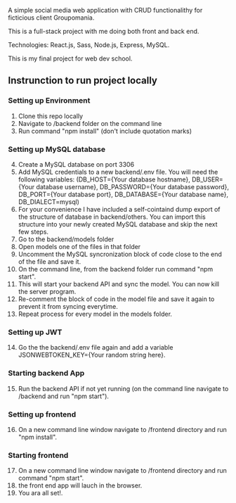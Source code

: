 A simple social media web application with CRUD functionalithy for ficticious client Groupomania.

This is a full-stack project with me doing both front and back end.

Technologies: React.js, Sass, Node.js, Express, MySQL.

This is my final project for web dev school.

## Instrunction to run project locally
### Setting up Environment
1. Clone this repo locally
2. Navigate to /backend folder on the command line
3. Run command "npm install" (don't include quotation marks)
### Setting up MySQL database
4. Create a MySQL database on port 3306
5. Add MySQL credentials to a new backend/.env file. You will need the following variables: (DB_HOST={Your database hostname}, DB_USER={Your database username}, DB_PASSWORD={Your database password}, DB_PORT={Your database port}, DB_DATABASE={Your database name}, DB_DIALECT=mysql)
6. For your convenience I have included a self-cointaind dump export of the structure of database in backend/others. You can import this structure into your newly created MySQL database and skip the next few steps.
7. Go to the backend/models folder
8. Open models one of the files in that folder
9. Uncomment the MySQL syncronization block of code close to the end of the file and save it.
10. On the command line, from the backend folder run command "npm start".
11. This will start your backend API and sync the model. You can now kill the server program.
12. Re-comment the block of code in the model file and save it again to prevent it from syncing everytime.
13. Repeat process for every model in the models folder.
### Setting up JWT
14. Go the the backend/.env file again and add a variable JSONWEBTOKEN_KEY={Your random string here}.
### Starting backend App
15. Run the backend API if not yet running (on the command line navigate to /backend and run "npm start").
### Setting up frontend
16. On a new command line window navigate to /frontend directory and run "npm install".
### Starting frontend
17. On a new command line window navigate to /frontend directory and run command "npm start".
18. the front end app will lauch in the browser. 
19. You ara all set!. 